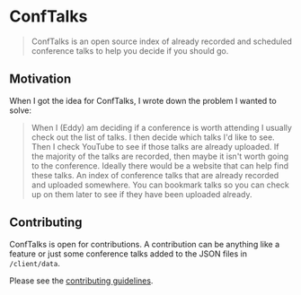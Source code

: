 # ConfTalks

> ConfTalks is an open source index of already recorded and scheduled conference talks to help you decide if you should go.

## Motivation

When I got the idea for ConfTalks, I wrote down the problem I wanted to solve:

> When I (Eddy) am deciding if a conference is worth attending I usually check out the list of talks. I then decide which talks I'd like to see. Then I check YouTube to see if those talks are already uploaded. If the majority of the talks are recorded, then maybe it isn't worth going to the conference. Ideally there would be a website that can help find these talks. An index of conference talks that are already recorded and uploaded somewhere. You can bookmark talks so you can check up on them later to see if they have been uploaded already.

## Contributing

ConfTalks is open for contributions. A contribution can be anything like a feature or just some conference talks added to the JSON files in `/client/data`.

Please see the [contributing guidelines](https://github.com/deity-io/falcon/blob/master/CONTRIBUTING.md).